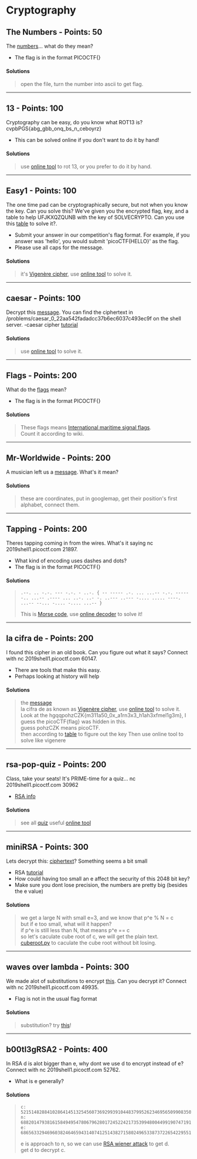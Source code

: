 # Cryptography

## The Numbers - Points: 50
The [numbers](https://github.com/arikoi0703/CTF_writeup/blob/master/pico2019/cryptography/The%20Numbers/the_numbers.png)... what do they mean?
- The flag is in the format PICOCTF{}
#### Solutions
> open the file, turn the number into ascii to get flag.
---
## 13 - Points: 100
Cryptography can be easy, do you know what ROT13 is? cvpbPGS{abg_gbb_onq_bs_n_ceboyrz}
- This can be solved online if you don't want to do it by hand!
#### Solutions
> use [online tool](https://cryptii.com/) to rot 13, or you prefer to do it by hand.
---
## Easy1 - Points: 100
The one time pad can be cryptographically secure, but not when you know the key. Can you solve this? We've given you the encrypted flag, key, and a table to help UFJKXQZQUNB with the key of SOLVECRYPTO. Can you use this [table](https://github.com/arikoi0703/CTF_writeup/blob/master/pico2019/cryptography/Easy1/table.txt) to solve it?. 
- Submit your answer in our competition's flag format. For example, if you answer was 'hello', you would submit 'picoCTF{HELLO}' as the flag.
- Please use all caps for the message.
#### Solutions
> it's [Vigenère cipher](https://en.wikipedia.org/wiki/Vigen%C3%A8re_cipher), use [online tool](https://cryptii.com/) to solve it.
---
## caesar - Points: 100
Decrypt this [message](https://github.com/arikoi0703/CTF_writeup/blob/master/pico2019/cryptography/caesar/ciphertext). You can find the ciphertext in /problems/caesar_0_22aa542fadadcc37b6ec6037c493ec9f on the shell server.
-caesar cipher [tutorial](https://learncryptography.com/classical-encryption/caesar-cipher)
#### Solutions
> use [online tool](https://cryptii.com/) to solve it.
---
## Flags - Points: 200
What do the [flags](https://github.com/arikoi0703/CTF_writeup/blob/master/pico2019/cryptography/flags/flag.png) mean?
- The flag is in the format PICOCTF{}
#### Solutions
> These flags means [International maritime signal flags](https://en.wikipedia.org/wiki/International_maritime_signal_flags).  
> Count it according to wiki.
---
## Mr-Worldwide - Points: 200
A musician left us a [message](https://github.com/arikoi0703/CTF_writeup/blob/master/pico2019/cryptography/Mr-Worldwide/message.txt). What's it mean?
#### Solutions
> these are coordinates, put in googlemap, get their position's first alphabet, connect them.
---
## Tapping - Points: 200
Theres tapping coming in from the wires. What's it saying nc 2019shell1.picoctf.com 21897.
- What kind of encoding uses dashes and dots?
- The flag is in the format PICOCTF{}
#### Solutions
> ```
> .--. .. -.-. --- -.-. - ..-. { -- ----- .-. ... ...-- -.-. ----- -.. ...-- .---- ... ..-. ..- -. ..--- ..--- -.... ..... ----. ...-- --... -.... -.... ...-- }
> ```
> This is [Morse code](https://en.wikipedia.org/wiki/Morse_code), use [online decoder](https://cryptii.com/) to solve it!
---
## la cifra de - Points: 200
I found this cipher in an old book. Can you figure out what it says? Connect with nc 2019shell1.picoctf.com 60147.
- There are tools that make this easy.
- Perhaps looking at history will help
#### Solutions
> the [message](https://github.com/arikoi0703/CTF_writeup/blob/master/pico2019/cryptography/la%20cifra%20de/cipher)  
> la cifra de as known as [Vigenère cipher](https://en.wikipedia.org/wiki/Vigen%C3%A8re_cipher), use [online tool](https://cryptii.com/) to solve it.  
> Look at the hgqqpohzCZK{m311a50_0x_a1rn3x3_h1ah3xfmel1g3m}, I guess the picoCTF{flag} was hidden in this.  
> guess pohzCZK means picoCTF.  
> then according to [table](https://en.wikipedia.org/wiki/Tabula_recta) to figure out the key 
> Then use online tool to solve like vigenere
---
## rsa-pop-quiz - Points: 200
Class, take your seats! It's PRIME-time for a quiz... nc 2019shell1.picoctf.com 30962
- [RSA info](https://simple.wikipedia.org/wiki/RSA_algorithm)
#### Solutions
> see all [quiz](https://github.com/arikoi0703/CTF_writeup/blob/master/pico2019/cryptography/rsa-pop-quiz/rsa-pop-quiz)
> useful [online tool](https://www.cryptool.org/en/cto-highlights/rsa-step-by-step)
---
## miniRSA - Points: 300
Lets decrypt this: [ciphertext](https://github.com/arikoi0703/CTF_writeup/blob/master/pico2019/cryptography/miniRSA/ciphertext)? Something seems a bit small
- RSA [tutorial](https://en.wikipedia.org/wiki/RSA_(cryptosystem))
- How could having too small an e affect the security of this 2048 bit key?
- Make sure you dont lose precision, the numbers are pretty big (besides the e value)
#### Solutions
> we get a large N with small e=3, and we know that p^e % N = c  
> but if e too small, what will it happen?  
> if p^e is still less than N, that means p^e == c  
> so let's caculate cube root of c, we will get the plain text.  
> [cuberoot.py](https://github.com/arikoi0703/CTF_writeup/blob/master/pico2019/cryptography/miniRSA/cuberoot.py) to caculate the cube root without bit losing.  
---
## waves over lambda - Points: 300
We made alot of substitutions to encrypt [this](https://github.com/arikoi0703/CTF_writeup/blob/master/pico2019/cryptography/waves%20over%20lambda/cipher). Can you decrypt it? Connect with nc 2019shell1.picoctf.com 49935.
- Flag is not in the usual flag format
#### Solutions
> substitution? try [this](https://www.quipqiup.com/)!  
---
## b00tl3gRSA2 - Points: 400
In RSA d is alot bigger than e, why dont we use d to encrypt instead of e? Connect with nc 2019shell1.picoctf.com 52762.
- What is e generally?
#### Solutions
> ```
> c: 52151482884102864145132545607369299391044837995262346956509908350519349914208299212293910749349917918634127536456226859742604901739834425545950814163988599214946013715283287447531086816270774101845669992389539680535865241443519229701398516959917617798777925698981922380250407624008316025788827939758311109453  
> n: 68820147938161584949547806796280172452242173539948004499190747191744753483871391831310806801841672037549803863668178393572029530206960438192205034638328254542988312067427944699694568326428563982029987055977912640315797546486718871216047835025575653293059775659066599539015405321849205788887399447286571582933  
> e: 68656332946960382464659431407412514382715802496533873722654229551909054847322817176906661267851905938432392792018084006746309149250977011603286042536102331886305516969852870018395642294246775409161716556356365607409646004375475528170870040632424888406360058979286733667847233918947038440669888220551236126397  
> ```
> e is approach to n, so we can use [RSA wiener attack](https://github.com/pablocelayes/rsa-wiener-attack) to get d.  
> get d to decrypt c.
